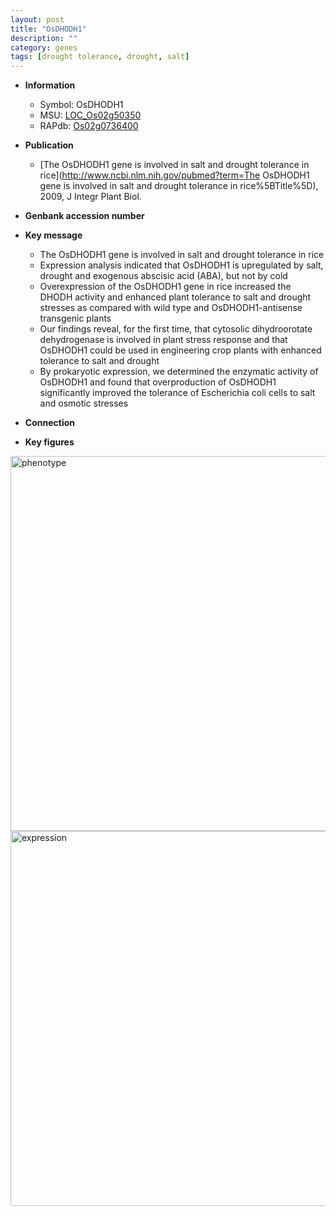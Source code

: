 ```yaml
---
layout: post
title: "OsDHODH1"
description: ""
category: genes
tags: [drought tolerance, drought, salt]
---
```


* **Information**  
    + Symbol: OsDHODH1  
    + MSU: [LOC_Os02g50350](http://rice.plantbiology.msu.edu/cgi-bin/ORF_infopage.cgi?orf=LOC_Os02g50350)  
    + RAPdb: [Os02g0736400](http://rapdb.dna.affrc.go.jp/viewer/gbrowse_details/irgsp1?name=Os02g0736400)  

* **Publication**  
    + [The OsDHODH1 gene is involved in salt and drought tolerance in rice](http://www.ncbi.nlm.nih.gov/pubmed?term=The OsDHODH1 gene is involved in salt and drought tolerance in rice%5BTitle%5D), 2009, J Integr Plant Biol.

* **Genbank accession number**  

* **Key message**  
    + The OsDHODH1 gene is involved in salt and drought tolerance in rice
    + Expression analysis indicated that OsDHODH1 is upregulated by salt, drought and exogenous abscisic acid (ABA), but not by cold
    + Overexpression of the OsDHODH1 gene in rice increased the DHODH activity and enhanced plant tolerance to salt and drought stresses as compared with wild type and OsDHODH1-antisense transgenic plants
    + Our findings reveal, for the first time, that cytosolic dihydroorotate dehydrogenase is involved in plant stress response and that OsDHODH1 could be used in engineering crop plants with enhanced tolerance to salt and drought
    + By prokaryotic expression, we determined the enzymatic activity of OsDHODH1 and found that overproduction of OsDHODH1 significantly improved the tolerance of Escherichia coli cells to salt and osmotic stresses

* **Connection**  

* **Key figures**  
<img src="https://funricegenes.github.io/images/OsDHODH1.pheno.png" alt="phenotype"  style="width: 600px;"/>

<img src="https://funricegenes.github.io/images/OsDHODH1.exp.png" alt="expression"  style="width: 600px;"/>


